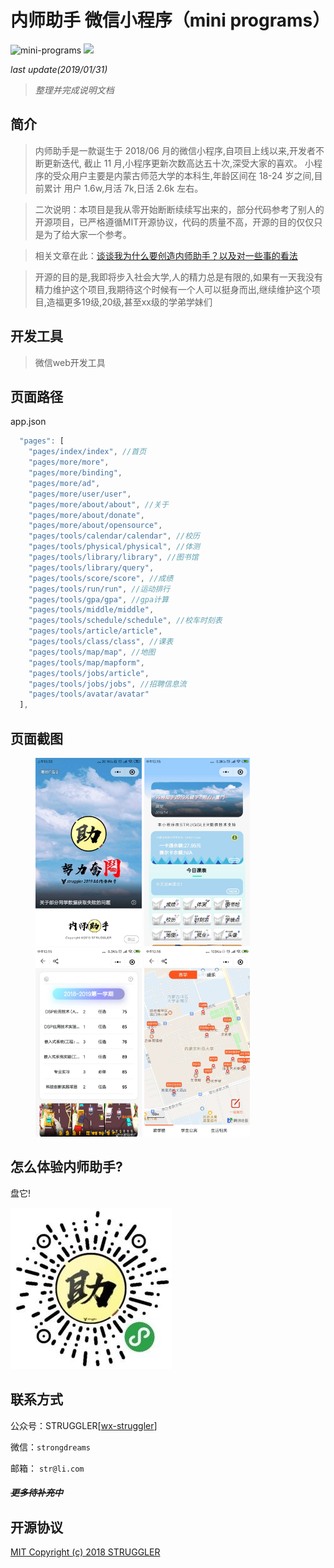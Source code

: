 # 内师助手  微信小程序（mini programs）


![mini-programs](https://img.shields.io/badge/language-mini%20programs-brightgreen.svg)
[![](https://img.shields.io/badge/license-MIT-red.svg)](https://github.com/strugglerx/gpaCalculator/blob/master/LICENSE)

*last update(2019/01/31)*

>*整理并完成说明文档*


## 简介
>  内师助手是一款诞生于 2018/06 月的微信小程序,自项目上线以来,开发者不断更新迭代, 截止 11 月,小程序更新次数高达五十次,深受大家的喜欢。
小程序的受众用户主要是内蒙古师范大学的本科生,年龄区间在 18-24 岁之间,目前累计
用户 1.6w,月活 7k,日活 2.6k 左右。

> 二次说明：本项目是我从零开始断断续续写出来的，部分代码参考了别人的开源项目，已严格遵循MIT开源协议，代码的质量不高，开源的目的仅仅只是为了给大家一个参考。

>  相关文章在此：[谈谈我为什么要创造内师助手？以及对一些事的看法](https://mp.weixin.qq.com/s?__biz=MjM5NTk0MjYyMA==&mid=2651014094&idx=1&sn=c88613e284ddaeb7aa8b4af553387bc9&chksm=bd073a7d8a70b36b4f6553ad3e9ab9799955e3f507914bfeb08ecc547afc7165800f2c00dec5&token=230111624&lang=zh_CN#rd)

> 开源的目的是,我即将步入社会大学,人的精力总是有限的,如果有一天我没有精力维护这个项目,我期待这个时候有一个人可以挺身而出,继续维护这个项目,造福更多19级,20级,甚至xx级的学弟学妹们


## 开发工具

>微信web开发工具


## 页面路径

app.json

``` javascript
  "pages": [
    "pages/index/index", //首页
    "pages/more/more", 
    "pages/more/binding", 
    "pages/more/ad",  
    "pages/more/user/user",
    "pages/more/about/about", //关于
    "pages/more/about/donate",
    "pages/more/about/opensource",
    "pages/tools/calendar/calendar", //校历
    "pages/tools/physical/physical", //体测
    "pages/tools/library/library", //图书馆
    "pages/tools/library/query", 
    "pages/tools/score/score", //成绩
    "pages/tools/run/run", //运动排行
    "pages/tools/gpa/gpa", //gpa计算
    "pages/tools/middle/middle", 
    "pages/tools/schedule/schedule", //校车时刻表
    "pages/tools/article/article", 
    "pages/tools/class/class", //课表
    "pages/tools/map/map", //地图
    "pages/tools/map/mapform",
    "pages/tools/jobs/article",
    "pages/tools/jobs/jobs", //招聘信息流
    "pages/tools/avatar/avatar"  
  ],
```

## 页面截图
<figure>
    <img src="./微信图片_20190131121800.jpg" width="40%" >
    <img src="./微信图片_20190131121708.jpg" width="40%">
    <img src="./微信图片_20190131121732.jpg" width="40%">
    <img src="./微信图片_20190131121747.jpg" width="40%">
</figure>

## 怎么体验内师助手?


盘它!

![](./gg_20180603205458.jpg)

## 联系方式

公众号：STRUGGLER[[wx-struggler](https://mp.weixin.qq.com/s/KOydGJa7D3dJzl9fvOUTQg)]

微信：`strongdreams`

邮箱： `str@li.com`



##### ~~更多待补充中~~


## 开源协议

[MIT Copyright (c) 2018 STRUGGLER](https://github.com/strugglerx/nsEngine/blob/master/LICENSE)
